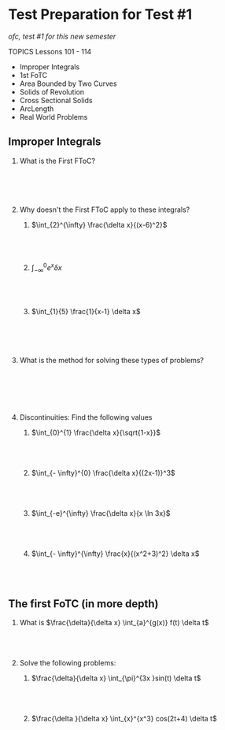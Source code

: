 # Test Preparation for Test #1

_ofc, test #1 for this new semester_

TOPICS
Lessons 101 - 114

- Improper Integrals
- 1st FoTC
- Area Bounded by Two Curves
- Solids of Revolution
- Cross Sectional Solids
- ArcLength
- Real World Problems

## Improper Integrals

1. What is the First FToC?
   <br /><br /><br /><br /><br />

2. Why doesn't the First FToC apply to these integrals?
   1. $\int_{2}^{\infty} \frac{\delta x}{(x-6)^2}$
      <br /> <br /> <br /><br /><br />
   2. $\int_{- \infty}^{0} e^x \delta x$
      <br /><br /><br /><br /><br />
   3. $\int_{1}{5} \frac{1}{x-1} \delta x$
      <br /><br /><br /><br /><br />
3. What is the method for solving these types of problems?
   <br /><br /><br /><br /><br /><br />

4. Discontinuities: Find the following values

   1. $\int_{0}^{1} \frac{\delta x}{\sqrt{1-x}}$
      <br /><br /><br /><br />

   2. $\int_{- \infty}^{0} \frac{\delta x}{(2x-1)}^3$
      <br /><br /><br /><br />

   3. $\int_{-e}^{\infty} \frac{\delta x}{x \ln 3x}$
      <br /><br /><br /><br />

   4. $\int_{- \infty}^{\infty} \frac{x}{(x^2+3)^2} \delta x$
      <br /><br /><br /><br />

## The first FoTC (in more depth)

1. What is $\frac{\delta}{\delta x} \int_{a}^{g(x)} f(t) \delta t$
   <br /><br /><br /><br />

2. Solve the following problems:

   1. $\frac{\delta}{\delta x} \int_{\pi}^{3x }sin(t) \delta t$
      <br /><br /><br /><br />

   2. $\frac{\delta }{\delta x} \int_{x}^{x^3}  cos(2t+4) \delta t$
      <br /><br /><br /><br />

